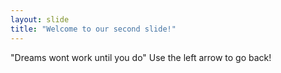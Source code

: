 ```yaml
---
layout: slide
title: "Welcome to our second slide!"
---
```

"Dreams wont work until you do"
Use the left arrow to go back!

